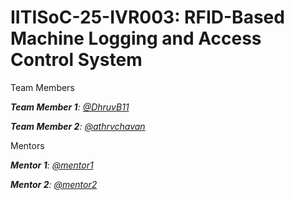 # IITISoC-25-IVR003: RFID-Based Machine Logging and Access Control System

Team Members

_**Team Member 1**:  [@DhruvB11](https://github.com/DhruvB11)_

_**Team Member 2**:  [@athrvchavan](https://github.com/athrvchavan)_

Mentors

_**Mentor 1**:  [@mentor1](https://github.com/mentor1)_

_**Mentor 2**:  [@mentor2](https://github.com/mentor2)_
